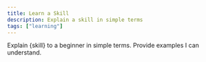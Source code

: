 ```yaml
---
title: Learn a Skill
description: Explain a skill in simple terms
tags: ["learning"]
---
```


Explain {skill} to a beginner in simple terms. Provide examples I can understand.
